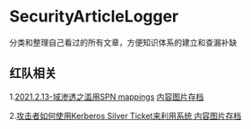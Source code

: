 # SecurityArticleLogger
 分类和整理自己看过的所有文章，方便知识体系的建立和查漏补缺



## 红队相关

1.[2021.2.13-域渗透之滥用SPN mappings](https://mp.weixin.qq.com/s/AI0DoMTWAsEypPLS3wUWsw)   [内容图片存档](https://github.com/mstxq17/SecurityArticleLogger/blob/main/README.assets/canvas.png)

2.[攻击者如何使用Kerberos Silver Ticket来利用系统 ](https://adsecurity.org/?p=2011)  [内容图片存档](https://github.com/mstxq17/SecurityArticleLogger/blob/main/README.assets/image-20210213215741850.png)

